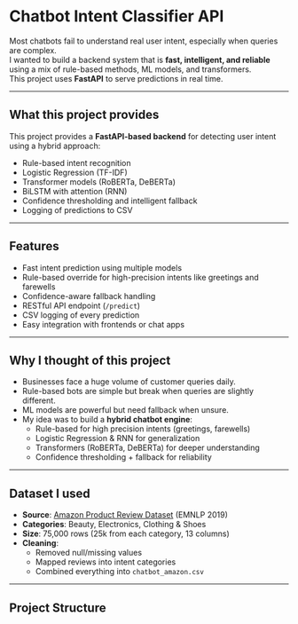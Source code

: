 # Chatbot Intent Classifier API

Most chatbots fail to understand real user intent, especially when queries are complex.  
I wanted to build a backend system that is **fast, intelligent, and reliable** using a mix of rule-based methods, ML models, and transformers.  
This project uses **FastAPI** to serve predictions in real time.

---

## What this project provides

This project provides a **FastAPI-based backend** for detecting user intent using a hybrid approach:
- Rule-based intent recognition
- Logistic Regression (TF-IDF)
- Transformer models (RoBERTa, DeBERTa)
- BiLSTM with attention (RNN)
- Confidence thresholding and intelligent fallback
- Logging of predictions to CSV

---

## Features

- Fast intent prediction using multiple models  
- Rule-based override for high-precision intents like greetings and farewells  
- Confidence-aware fallback handling  
- RESTful API endpoint (`/predict`)  
- CSV logging of every prediction  
- Easy integration with frontends or chat apps  

---

## Why I thought of this project
- Businesses face a huge volume of customer queries daily.  
- Rule-based bots are simple but break when queries are slightly different.  
- ML models are powerful but need fallback when unsure.  
- My idea was to build a **hybrid chatbot engine**:  
  - Rule-based for high precision intents (greetings, farewells)  
  - Logistic Regression & RNN for generalization  
  - Transformers (RoBERTa, DeBERTa) for deeper understanding  
  - Confidence thresholding + fallback for reliability  

---

## Dataset I used
- **Source**: [Amazon Product Review Dataset](https://nijianmo.github.io/amazon/index.html) (EMNLP 2019)  
- **Categories**: Beauty, Electronics, Clothing & Shoes  
- **Size**: 75,000 rows (25k from each category, 13 columns)  
- **Cleaning**:  
  - Removed null/missing values  
  - Mapped reviews into intent categories  
  - Combined everything into `chatbot_amazon.csv`  

---

## Project Structure

